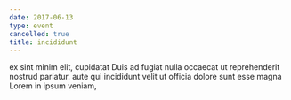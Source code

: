 ```yaml
---
date: 2017-06-13
type: event
cancelled: true
title: incididunt
---
```

ex sint minim elit, cupidatat Duis ad fugiat nulla occaecat ut reprehenderit nostrud pariatur. aute qui incididunt velit ut officia dolore sunt esse magna Lorem in ipsum veniam,